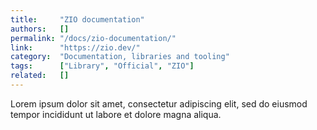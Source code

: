 ```yaml
---
title:     "ZIO documentation"
authors:   []
permalink: "/docs/zio-documentation/"
link:      "https://zio.dev/"
category:  "Documentation, libraries and tooling"
tags:      ["Library", "Official", "ZIO"]
related:   []
---
```


Lorem ipsum dolor sit amet, consectetur adipiscing elit, sed do eiusmod tempor incididunt ut labore et dolore magna aliqua.
